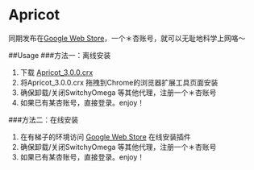 # Apricot
同期发布在[Google Web Store](https://chrome.google.com/webstore/detail/%E9%9D%92%E6%9D%8F/ajkjomdjhfkdkpjiagmhjikaededeiln?utm_source=chrome-ntp-icon)，一个＊杏账号，就可以无耻地科学上网咯～

##Usage
###方法一：离线安装
 1. 下载 [Apricot_3.0.0.crx](https://github.com/iqiancheng/Apricot/releases/download/v3.0.0/Apricot_3_0_0.crx)
 2. 将Apricot_3.0.0.crx 拖拽到Chrome的浏览器扩展工具页面安装
 3.  确保卸载/关闭SwitchyOmega 等其他代理，注册一个＊杏账号
 4.  如果已有某杏账号，直接登录。enjoy！

###方法二：在线安装
 1. 在有梯子的环境访问 [Google Web Store](https://chrome.google.com/webstore/detail/%E9%9D%92%E6%9D%8F/ajkjomdjhfkdkpjiagmhjikaededeiln?utm_source=chrome-ntp-icon) 在线安装插件
 2.  确保卸载/关闭SwitchyOmega 等其他代理，注册一个＊杏账号
 3.  如果已有某杏账号，直接登录。enjoy！

